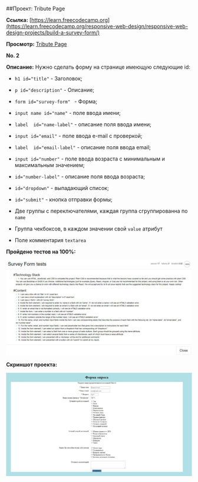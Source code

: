##Проект: Tribute Page  

**Ссылка:** [https://learn.freecodecamp.org](https://learn.freecodecamp.org/responsive-web-design/responsive-web-design-projects/build-a-survey-form/)  

**Просмотр:** [Tribute Page](https://raw.githack.com/tanderbull/frontend.lesson/master/work/day25/index.html)  

**No. 2**  

**Описание:** Нужно сделать форму на странице имеющую следующие id:

- `h1 id="title"` 			- Заголовок;

- `p id="description"` 		- Описание;

- `form id="survey-form" `	- Форма;

- `input name id="name"`	- поле ввода имени;

- `label  id="name-label"`	- описание поля ввода имени;

- `input id="email"`		- поле ввода e-mail с проверкой;

- `label  id="email-label"` - описание поля ввода email;

- `input id="number"`		- поле ввода возраста с минимальным и максимальным значением;

- `id="number-label"`		- описание поля ввода возраста;

- `id="dropdown"`			- выпадающий список;

- `id="submit"`				- кнопка отправки формы;

- Две группы с переключателями, каждая группа сгруппированна по `name`

- Группа чекбоксов, в каждом значении свой `value` атрибут

- Поле комментария `textarea`



**Пройдено тестов на 100%:**

![Tests](.doc/Screenshot_1.jpg)



**Скриншот проекта:**

![Project](.doc/Screenshot_2.jpg)

